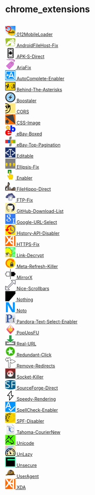<h1>chrome_extensions</h1>
<br/><a href="012MobileLoader/"             ><img alt="" width="32" height="32" src="012MobileLoader/resources/icon.png"             /> 012MobileLoader</a>
<br/><a href="AndroidFileHost-Fix/"         ><img alt="" width="32" height="32" src="AndroidFileHost-Fix/resources/icon.png"         /> AndroidFileHost-Fix</a>
<br/><a href="APK-S-Direct/"                ><img alt="" width="32" height="32" src="APK-S-Direct/resources/icon.png"                /> APK-S-Direct</a>
<br/><a href="AriaFix/"                     ><img alt="" width="32" height="32" src="AriaFix/resources/icon.png"                     /> AriaFix</a>
<br/><a href="AutoComplete-Enabler/"        ><img alt="" width="32" height="32" src="AutoComplete-Enabler/resources/icon.png"        /> AutoComplete-Enabler</a>
<br/><a href="Behind-The-Asterisks/"        ><img alt="" width="32" height="32" src="Behind-The-Asterisks/resources/icon.png"        /> Behind-The-Asterisks</a>
<br/><a href="Boostaler/"                   ><img alt="" width="32" height="32" src="Boostaler/resources/icon.png"                   /> Boostaler</a>
<br/><a href="CORS/"                        ><img alt="" width="32" height="32" src="CORS/resources/icon.png"                        /> CORS</a>
<br/><a href="CSS-Image/"                   ><img alt="" width="32" height="32" src="CSS-Image/resources/icon.png"                   /> CSS-Image</a>
<br/><a href="eBay-Boxed/"                  ><img alt="" width="32" height="32" src="eBay-Boxed/resources/icon.png"                  /> eBay-Boxed</a>
<br/><a href="eBay-Top-Pagination/"         ><img alt="" width="32" height="32" src="eBay-Top-Pagination/resources/icon.png"         /> eBay-Top-Pagination</a>
<br/><a href="Editable/"                    ><img alt="" width="32" height="32" src="Editable/resources/icon.png"                    /> Editable</a>
<br/><a href="Ellipsis-Fix/"                ><img alt="" width="32" height="32" src="Ellipsis-Fix/resources/icon.png"                /> Ellipsis-Fix</a>
<br/><a href="Enabler/"                     ><img alt="" width="32" height="32" src="Enabler/resources/icon.png"                     /> Enabler</a>
<br/><a href="FileHippo-Direct/"            ><img alt="" width="32" height="32" src="FileHippo-Direct/resources/icon.png"            /> FileHippo-Direct</a>
<br/><a href="FTP-Fix/"                     ><img alt="" width="32" height="32" src="FTP-Fix/resources/icon.png"                     /> FTP-Fix</a>
<br/><a href="GitHub-Download-List/"        ><img alt="" width="32" height="32" src="GitHub-Download-List/resources/icon.png"        /> GitHub-Download-List</a>
<br/><a href="Google-URL-Select/"           ><img alt="" width="32" height="32" src="Google-URL-Select/resources/icon.png"           /> Google-URL-Select</a>
<br/><a href="History-API-Disabler/"        ><img alt="" width="32" height="32" src="History-API-Disabler/resources/icon.png"        /> History-API-Disabler</a>
<br/><a href="HTTPS-Fix/"                   ><img alt="" width="32" height="32" src="HTTPS-Fix/resources/icon.png"                   /> HTTPS-Fix</a>
<br/><a href="Link-Decrypt/"                ><img alt="" width="32" height="32" src="Link-Decrypt/resources/icon.png"                /> Link-Decrypt</a>
<br/><a href="Meta-Refresh-Killer/"         ><img alt="" width="32" height="32" src="Meta-Refresh-Killer/resources/icon.png"         /> Meta-Refresh-Killer</a>
<br/><a href="MirrorX/"                     ><img alt="" width="32" height="32" src="MirrorX/resources/icon.png"                     /> MirrorX</a>
<br/><a href="Nice-Scrollbars/"             ><img alt="" width="32" height="32" src="Nice-Scrollbars/resources/icon.png"             /> Nice-Scrollbars</a>
<br/><a href="Nothing/"                     ><img alt="" width="32" height="32" src="Nothing/resources/icon.png"                     /> Nothing</a>
<br/><a href="Noto/"                        ><img alt="" width="32" height="32" src="Noto/resources/icon.png"                        /> Noto</a>
<br/><a href="Pandora-Text-Select-Enabler/" ><img alt="" width="32" height="32" src="Pandora-Text-Select-Enabler/resources/icon.png" /> Pandora-Text-Select-Enabler</a>
<br/><a href="PopUpsFU/"                    ><img alt="" width="32" height="32" src="PopUpsFU/resources/icon.png"                    /> PopUpsFU</a>
<br/><a href="Real-URL/"                    ><img alt="" width="32" height="32" src="Real-URL/resources/icon.png"                    /> Real-URL</a>
<br/><a href="Redundant-Click/"             ><img alt="" width="32" height="32" src="Redundant-Click/resources/icon.png"             /> Redundant-Click</a>
<br/><a href="Remove-Redirects/"            ><img alt="" width="32" height="32" src="Remove-Redirects/resources/icon.png"            /> Remove-Redirects</a>
<br/><a href="Socket-Killer/"               ><img alt="" width="32" height="32" src="Socket-Killer/resources/icon.png"               /> Socket-Killer</a>
<br/><a href="SourceForge-Direct/"          ><img alt="" width="32" height="32" src="SourceForge-Direct/resources/icon.png"          /> SourceForge-Direct</a>
<br/><a href="Speedy-Rendering/"            ><img alt="" width="32" height="32" src="Speedy-Rendering/resources/icon.png"            /> Speedy-Rendering</a>
<br/><a href="SpellCheck-Enabler/"          ><img alt="" width="32" height="32" src="SpellCheck-Enabler/resources/icon.png"          /> SpellCheck-Enabler</a>
<br/><a href="SPF-Disabler/"                ><img alt="" width="32" height="32" src="SPF-Disabler/resources/icon.png"                /> SPF-Disabler</a>
<br/><a href="Tahoma-CourierNew/"           ><img alt="" width="32" height="32" src="Tahoma-CourierNew/resources/icon.png"           /> Tahoma-CourierNew</a>
<br/><a href="Unicode/"                     ><img alt="" width="32" height="32" src="Unicode/resources/icon.png"                     /> Unicode</a>
<br/><a href="UnLazy/"                      ><img alt="" width="32" height="32" src="UnLazy/resources/icon.png"                      /> UnLazy</a>
<br/><a href="Unsecure/"                    ><img alt="" width="32" height="32" src="Unsecure/resources/icon.png"                    /> Unsecure</a>
<br/><a href="UserAgent/"                   ><img alt="" width="32" height="32" src="UserAgent/resources/icon.png"                   /> UserAgent</a>
<br/><a href="XDA/"                         ><img alt="" width="32" height="32" src="XDA/resources/icon.png"                         /> XDA</a>
